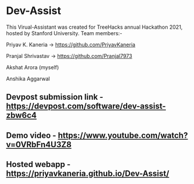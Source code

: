 # Dev-Assist
This Virual-Assistant was created for TreeHacks annual Hackathon 2021, hosted by Stanford University. Team members:-

Priyav K. Kaneria -> https://github.com/PriyavKaneria

Pranjal Shrivastav -> https://github.com/Pranjal7973

Akshat Arora (myself)

Anshika Aggarwal

## Devpost submission link - https://devpost.com/software/dev-assist-zbw6c4

## Demo video - https://www.youtube.com/watch?v=0VRbFn4U3Z8

## Hosted webapp - https://priyavkaneria.github.io/Dev-Assist/

